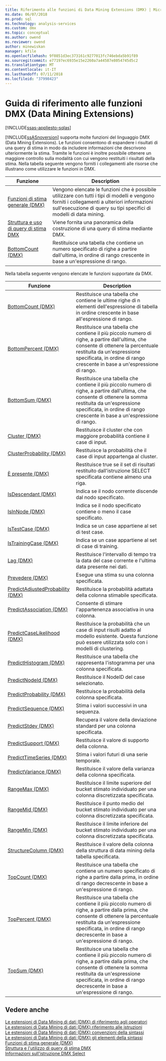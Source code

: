 ```yaml
---
title: Riferimento alle funzioni di Data Mining Extensions (DMX) | Microsoft Docs
ms.date: 06/07/2018
ms.prod: sql
ms.technology: analysis-services
ms.custom: dmx
ms.topic: conceptual
ms.author: owend
ms.reviewer: owend
author: minewiskan
manager: kfile
ms.openlocfilehash: 9f0851d3ec373161c9277013fc746ebda5b91f89
ms.sourcegitcommit: e77197ec6935e15e2260a7a44587e8054745d5c2
ms.translationtype: MT
ms.contentlocale: it-IT
ms.lasthandoff: 07/11/2018
ms.locfileid: "37998423"
---
```

# <a name="data-mining-extensions-dmx-function-reference"></a>Guida di riferimento alle funzioni DMX (Data Mining Extensions)
[!INCLUDE[ssas-appliesto-sqlas](../includes/ssas-appliesto-sqlas.md)]

  [!INCLUDE[ssASnoversion](../includes/ssasnoversion-md.md)] supporta molte funzioni del linguaggio DMX (Data Mining Extensions). Le funzioni consentono di espandere i risultati di una query di stima in modo da includere informazioni che descrivono ulteriormente la stima. Tramite le funzioni è inoltre possibile ottenere un maggiore controllo sulla modalità con cui vengono restituiti i risultati della stima. Nella tabella seguente vengono forniti i collegamenti alle risorse che illustrano come utilizzare le funzioni in DMX.  
  
|Funzione|Description|  
|--------------|-----------------|  
|[Funzioni di stima generale &#40;DMX&#41;](../dmx/general-prediction-functions-dmx.md)|Vengono elencate le funzioni che è possibile utilizzare con tutti i tipi di modelli e vengono forniti i collegamenti a ulteriori informazioni sull'esecuzione di query su tipi specifici di modelli di data mining.|  
|[Struttura e uso di query di stima DMX](../dmx/structure-and-usage-of-dmx-prediction-queries.md)|Viene fornita una panoramica della costruzione di una query di stima mediante DMX.|  
|[BottomCount &#40;DMX&#41;](../dmx/bottomcount-dmx.md)|Restituisce una tabella che contiene un numero specificato di righe a partire dall'ultima, in ordine di rango crescente in base a un'espressione di rango.|  
  
 Nella tabella seguente vengono elencate le funzioni supportate da DMX.  
  
|Funzione|Description|  
|--------------|-----------------|  
|[BottomCount &#40;DMX&#41;](../dmx/bottomcount-dmx.md)|Restituisce una tabella che contiene le ultime righe di n elementi dell'espressione di tabella in ordine crescente in base all'espressione di rango.|  
|[BottomPercent &#40;DMX&#41;](../dmx/bottompercent-dmx.md)|Restituisce una tabella che contiene il più piccolo numero di righe, a partire dall'ultima, che consente di ottenere la percentuale restituita da un'espressione specificata, in ordine di rango crescente in base a un'espressione di rango.|  
|[BottomSum &#40;DMX&#41;](../dmx/bottomsum-dmx.md)|Restituisce una tabella che contiene il più piccolo numero di righe, a partire dall'ultima, che consente di ottenere la somma restituita da un'espressione specificata, in ordine di rango crescente in base a un'espressione di rango.|  
|[Cluster &#40;DMX&#41;](../dmx/cluster-dmx.md)|Restituisce il cluster che con maggiore probabilità contiene il case di input.|  
|[ClusterProbability &#40;DMX&#41;](../dmx/clusterprobability-dmx.md)|Restituisce la probabilità che il case di input appartenga al cluster.|  
|[È presente &#40;DMX&#41;](../dmx/exists-dmx.md)|Restituisce true se il set di risultati restituito dall'istruzione SELECT specificata contiene almeno una riga.|  
|[IsDescendant &#40;DMX&#41;](../dmx/isdescendant-dmx.md)|Indica se il nodo corrente discende dal nodo specificato.|  
|[IsInNode &#40;DMX&#41;](../dmx/isinnode-dmx.md)|Indica se il nodo specificato contiene o meno il case specificato.|  
|[IsTestCase &#40;DMX&#41;](../dmx/istestcase-dmx.md)|Indica se un case appartiene al set di test case.|  
|[IsTrainingCase &#40;DMX&#41;](../dmx/istrainingcase-dmx.md)|Indica se un case appartiene al set di case di training.|  
|[Lag &#40;DMX&#41;](../dmx/lag-dmx.md)|Restituisce l'intervallo di tempo tra la data del case corrente e l'ultima data presente nei dati.|  
|[Prevedere &#40;DMX&#41;](../dmx/predict-dmx.md)|Esegue una stima su una colonna specificata.|  
|[PredictAdjustedProbability &#40;DMX&#41;](../dmx/predictadjustedprobability-dmx.md)|Restituisce la probabilità adattata della colonna stimabile specificata.|  
|[PredictAssociation &#40;DMX&#41;](../dmx/predictassociation-dmx.md)|Consente di stimare l'appartenenza associativa in una colonna.|  
|[PredictCaseLikelihood &#40;DMX&#41;](../dmx/predictcaselikelihood-dmx.md)|Restituisce la probabilità che un case di input risulti adatto al modello esistente. Questa funzione può essere utilizzata solo con i modelli di clustering.|  
|[PredictHistogram &#40;DMX&#41;](../dmx/predicthistogram-dmx.md)|Restituisce una tabella che rappresenta l'istogramma per una colonna specificata.|  
|[PredictNodeId &#40;DMX&#41;](../dmx/predictnodeid-dmx.md)|Restituisce il NodeID del case selezionato.|  
|[PredictProbability &#40;DMX&#41;](../dmx/predictprobability-dmx.md)|Restituisce la probabilità della colonna specificata.|  
|[PredictSequence &#40;DMX&#41;](../dmx/predictsequence-dmx.md)|Stima i valori successivi in una sequenza.|  
|[PredictStdev &#40;DMX&#41;](../dmx/predictstdev-dmx.md)|Recupera il valore della deviazione standard per una colonna specificata.|  
|[PredictSupport &#40;DMX&#41;](../dmx/predictsupport-dmx.md)|Restituisce il valore di supporto della colonna.|  
|[PredictTimeSeries &#40;DMX&#41;](../dmx/predicttimeseries-dmx.md)|Stima i valori futuri di una serie temporale.|  
|[PredictVariance &#40;DMX&#41;](../dmx/predictvariance-dmx.md)|Restituisce il valore della varianza della colonna specificata.|  
|[RangeMax &#40;DMX&#41;](../dmx/rangemax-dmx.md)|Restituisce il limite superiore del bucket stimato individuato per una colonna discretizzata specificata.|  
|[RangeMid &#40;DMX&#41;](../dmx/rangemid-dmx.md)|Restituisce il punto medio del bucket stimato individuato per una colonna discretizzata specificata.|  
|[RangeMin &#40;DMX&#41;](../dmx/rangemin-dmx.md)|Restituisce il limite inferiore del bucket stimato individuato per una colonna discretizzata specificata.|  
|[StructureColumn &#40;DMX&#41;](../dmx/structurecolumn-dmx.md)|Restituisce il valore della colonna della struttura di data mining della tabella specificata.|  
|[TopCount &#40;DMX&#41;](../dmx/topcount-dmx.md)|Restituisce una tabella che contiene un numero specificato di righe a partire dalla prima, in ordine di rango decrescente in base a un'espressione di rango.|  
|[TopPercent &#40;DMX&#41;](../dmx/toppercent-dmx.md)|Restituisce una tabella che contiene il più piccolo numero di righe, a partire dalla prima, che consente di ottenere la percentuale restituita da un'espressione specificata, in ordine di rango decrescente in base a un'espressione di rango.|  
|[TopSum &#40;DMX&#41;](../dmx/topsum-dmx.md)|Restituisce una tabella che contiene il più piccolo numero di righe, a partire dalla prima, che consente di ottenere la somma restituita da un'espressione specificata, in ordine di rango decrescente in base a un'espressione di rango.|  
  
## <a name="see-also"></a>Vedere anche  
 [Le estensioni di Data Mining di dati &#40;DMX&#41; di riferimento agli operatori](../dmx/data-mining-extensions-dmx-operator-reference.md)   
 [Le estensioni di Data Mining di dati &#40;DMX&#41; riferimento alle istruzioni](../dmx/data-mining-extensions-dmx-statements.md)   
 [Le estensioni di Data Mining di dati &#40;DMX&#41; convenzioni della sintassi](../dmx/data-mining-extensions-dmx-syntax-conventions.md)   
 [Le estensioni di Data Mining di dati &#40;DMX&#41; gli elementi della sintassi](../dmx/data-mining-extensions-dmx-syntax-elements.md)   
 [Funzioni di stima generale &#40;DMX&#41;](../dmx/general-prediction-functions-dmx.md)   
 [Struttura e l'utilizzo di query di stima DMX](../dmx/structure-and-usage-of-dmx-prediction-queries.md)   
 [Informazioni sull'istruzione DMX Select](../dmx/understanding-the-dmx-select-statement.md)  
  
  
